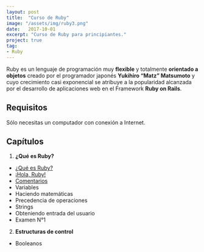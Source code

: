 ```yaml
---
layout: post
title:  "Curso de Ruby"
image: "/assets/img/ruby3.png"
date:   2017-10-01
excerpt: "Curso de Ruby para principiantes."
project: true
tag:
- Ruby
---
```


Ruby es un lenguaje de programación muy **flexible** y totalmente **orientado a objetos** creado por el programador japonés **Yukihiro “Matz” Matsumoto** y cuyo crecimiento casi exponencial se atribuye a la popularidad alcanzada por el desarrollo de aplicaciones web en el Framework **Ruby on Rails**.

## Requisitos

Sólo necesitas un computador con conexión a Internet.

## Capítulos

1. **¿Qué es Ruby?**
* [¿Qué es Ruby?](https://nisoto.github.io/que-es-ruby/)
* [¡Hola, Ruby!](https://nisoto.github.io/hola-ruby/)
* [Comentarios](https://nisoto.github.io/comentarios-ruby/)
* Variables
* Haciendo matemáticas
* Precedencia de operaciones
* Strings
* Obteniendo entrada del usuario
* Examen N°1
2. **Estructuras de control**
* Booleanos 
